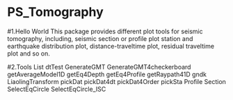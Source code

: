 PS_Tomography
=============
#1.Hello World
This package provides different plot tools for seismic tomography, including, seismic section or profile plot station and earthquake distribution plot, distance-traveltime plot, residual traveltime plot and so on.

#2.Tools List
dtTest
GenerateGMT
GenerateGMT4checkerboard
getAverageModel1D
getEq4Depth
getEq4Profile
getRaypath41D
gndk
LiaolingTransform
pickDat
pickDat4dt
pickDat4Order
pickSta
Profile
Section
SelectEqCircle
SelectEqCircle_ISC
